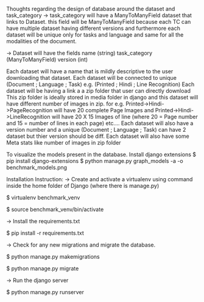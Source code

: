 Thoughts regarding the design of database around the dataset and task_category
-> 		task_category will have a ManyToManyField dataset that links to Dataset.
		this field will be ManyToManyField because each TC can have multiple dataset having different versions
		and furthermore each dataset will be unique only for tasks and language and same for all the modalities of the document.

-> 		Dataset will have the fields 
		name (string)
		task_category (ManyToManyField)
		version (int)
		

Each dataset will have a name that is mildly descriptive to the user downloading that dataset.
Each dataset will be connected to unique (Document ; Language ; Task) e.g. (Printed ; Hindi ; Line Recognition)
Each dataset will be having a link a a zip folder that user can directly download
	This zip folder is ideally stored in media folder in django and this dataset will have different number of images in zip.
	for e.g. Printed->Hindi->PageRecognition will have 20 complete Page Images
	and 	 Printed->Hindi->LineRecognition will have 20 X 15 Images of line (where 20 = Page number and 15 = number of lines in each page)
	etc....
Each dataset will also have a version number and a unique (Document ; Language ; Task) can have 2 dataset but thier version should be diff.
Each dataset will also have some Meta stats like
	number of images in zip folder

To visualize the models present in the database.
Install django extensions
$ pip install django-extensions
$ python manage.py graph_models -a -o benchmark_models.png

Installation Instruction:
-> Create and activate a virtualenv using command inside the home folder of Django (where there is manage.py)

$ virtualenv benchmark_venv

$ source benchmark_venv/bin/activate

-> Install the requirements.txt

$ pip install -r requirements.txt

-> Check for any new migrations and migrate the database.

$ python manage.py makemigrations

$ python manage.py migrate

-> Run the django server

$ python manage.py runserver
